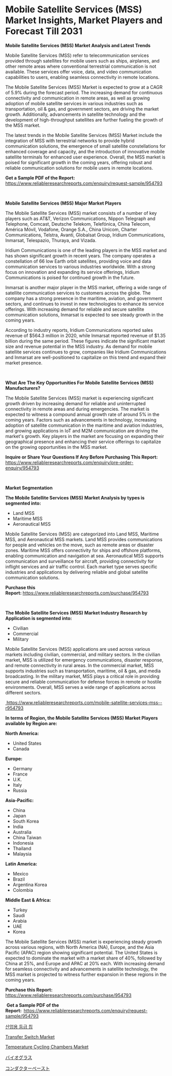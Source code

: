 <p><h1>Mobile Satellite Services (MSS) Market Insights, Market Players and Forecast Till 2031</h1></p><p><strong>Mobile Satellite Services (MSS) Market Analysis and Latest Trends</strong></p>
<p><p>Mobile Satellite Services (MSS) refer to telecommunication services provided through satellites for mobile users such as ships, airplanes, and other remote areas where conventional terrestrial communication is not available. These services offer voice, data, and video communication capabilities to users, enabling seamless connectivity in remote locations.</p><p>The Mobile Satellite Services (MSS) Market is expected to grow at a CAGR of 5.9% during the forecast period. The increasing demand for continuous connectivity and communication in remote areas, as well as growing adoption of mobile satellite services in various industries such as transportation, oil & gas, and government sectors, are driving the market growth. Additionally, advancements in satellite technology and the development of high-throughput satellites are further fueling the growth of the MSS market.</p><p>The latest trends in the Mobile Satellite Services (MSS) Market include the integration of MSS with terrestrial networks to provide hybrid communication solutions, the emergence of small satellite constellations for enhanced coverage and capacity, and the introduction of innovative mobile satellite terminals for enhanced user experience. Overall, the MSS market is poised for significant growth in the coming years, offering robust and reliable communication solutions for mobile users in remote locations.</p></p>
<p><strong>Get a Sample PDF of the Report:&nbsp;</strong> <a href="https://www.reliableresearchreports.com/enquiry/request-sample/954793">https://www.reliableresearchreports.com/enquiry/request-sample/954793</a></p>
<p>&nbsp;</p>
<p><strong>Mobile Satellite Services (MSS) Major Market Players</strong></p>
<p><p>The Mobile Satellite Services (MSS) market consists of a number of key players such as AT&T, Verizon Communications, Nippon Telegraph and Telephone, Comcast, Deutsche Telekom, Telefónica, China Telecom, América Móvil, Vodafone, Orange S.A., China Unicom, Charter Communications, Telstra, Avanti, Globalsat Group, Iridium Communications, Inmarsat, Telespazio, Thuraya, and Vizada. </p><p>Iridium Communications is one of the leading players in the MSS market and has shown significant growth in recent years. The company operates a constellation of 66 low Earth orbit satellites, providing voice and data communication services to various industries worldwide. With a strong focus on innovation and expanding its service offerings, Iridium Communications is poised for continued growth in the future.</p><p>Inmarsat is another major player in the MSS market, offering a wide range of satellite communication services to customers across the globe. The company has a strong presence in the maritime, aviation, and government sectors, and continues to invest in new technologies to enhance its service offerings. With increasing demand for reliable and secure satellite communication solutions, Inmarsat is expected to see steady growth in the coming years.</p><p>According to industry reports, Iridium Communications reported sales revenue of $564.3 million in 2020, while Inmarsat reported revenue of $1.35 billion during the same period. These figures indicate the significant market size and revenue potential in the MSS industry. As demand for mobile satellite services continues to grow, companies like Iridium Communications and Inmarsat are well-positioned to capitalize on this trend and expand their market presence.</p></p>
<p>&nbsp;</p>
<p><strong>What Are The Key Opportunities For Mobile Satellite Services (MSS) Manufacturers?</strong></p>
<p><p>The Mobile Satellite Services (MSS) market is experiencing significant growth driven by increasing demand for reliable and uninterrupted connectivity in remote areas and during emergencies. The market is expected to witness a compound annual growth rate of around 5% in the coming years. Factors such as advancements in technology, increasing adoption of satellite communication in the maritime and aviation industries, and growing applications in IoT and M2M communication are driving the market's growth. Key players in the market are focusing on expanding their geographical presence and enhancing their service offerings to capitalize on the growing opportunities in the MSS market.</p></p>
<p><strong>Inquire or Share Your Questions If Any Before Purchasing This Report:</strong> <a href="https://www.reliableresearchreports.com/enquiry/pre-order-enquiry/954793">https://www.reliableresearchreports.com/enquiry/pre-order-enquiry/954793</a></p>
<p>&nbsp;</p>
<p><strong>Market Segmentation</strong></p>
<p><strong>The Mobile Satellite Services (MSS) Market Analysis by types is segmented into:</strong></p>
<p><ul><li>Land MSS</li><li>Maritime MSS</li><li>Aeronautical MSS</li></ul></p>
<p><p>Mobile Satellite Services (MSS) are categorized into Land MSS, Maritime MSS, and Aeronautical MSS markets. Land MSS provides communications for people and vehicles on the move, such as remote areas or disaster zones. Maritime MSS offers connectivity for ships and offshore platforms, enabling communication and navigation at sea. Aeronautical MSS supports communication and surveillance for aircraft, providing connectivity for inflight services and air traffic control. Each market type serves specific industries and applications by delivering reliable and global satellite communication solutions.</p></p>
<p><strong>Purchase this Report:&nbsp;</strong><a href="https://www.reliableresearchreports.com/purchase/954793">https://www.reliableresearchreports.com/purchase/954793</a></p>
<p>&nbsp;</p>
<p><strong>The Mobile Satellite Services (MSS) Market Industry Research by Application is segmented into:</strong></p>
<p><ul><li>Civilian</li><li>Commercial</li><li>Military</li></ul></p>
<p><p>Mobile Satellite Services (MSS) applications are used across various markets including civilian, commercial, and military sectors. In the civilian market, MSS is utilized for emergency communications, disaster response, and remote connectivity in rural areas. In the commercial market, MSS supports industries such as transportation, maritime, oil & gas, and media broadcasting. In the military market, MSS plays a critical role in providing secure and reliable communication for defense forces in remote or hostile environments. Overall, MSS serves a wide range of applications across different sectors.</p></p>
<p><a href="https://www.reliableresearchreports.com/mobile-satellite-services-mss--r954793">&nbsp;https://www.reliableresearchreports.com/mobile-satellite-services-mss--r954793</a></p>
<p><strong>In terms of Region, the Mobile Satellite Services (MSS) Market Players available by Region are:</strong></p>
<p>
    <p> <strong> North America: </strong>
        <ul>
            <li>United States</li>
            <li>Canada</li>
        </ul>
        </p> 
    <p> <strong> Europe: </strong>
        <ul>
            <li>Germany</li>
            <li>France</li>
            <li>U.K.</li>
            <li>Italy</li>
            <li>Russia</li>
        </ul>
        </p> 
    <p> <strong> Asia-Pacific: </strong>
        <ul>
            <li>China</li>
            <li>Japan</li>
            <li>South Korea</li>
            <li>India</li>
            <li>Australia</li>
            <li>China Taiwan</li>
            <li>Indonesia</li>
            <li>Thailand</li>
            <li>Malaysia</li>
        </ul>
        </p> 
    <p> <strong> Latin America: </strong>
        <ul>
            <li>Mexico</li>
            <li>Brazil</li>
            <li>Argentina Korea</li>
            <li>Colombia</li>
        </ul>
        </p> 
    <p> <strong> Middle East & Africa: </strong>
        <ul>
            <li>Turkey</li>
            <li>Saudi</li>
            <li>Arabia</li>
            <li>UAE</li>
            <li>Korea</li>
        </ul>
    </p>
    </p>
<p><p>The Mobile Satellite Services (MSS) market is experiencing steady growth across various regions, with North America (NA), Europe, and the Asia Pacific (APAC) region showing significant potential. The United States is expected to dominate the market with a market share of 40%, followed by China at 25%, and Europe and APAC at 20% each. With increasing demand for seamless connectivity and advancements in satellite technology, the MSS market is projected to witness further expansion in these regions in the coming years.</p></p>
<p><strong>Purchase this Report: </strong><a href="https://www.reliableresearchreports.com/purchase/954793">https://www.reliableresearchreports.com/purchase/954793</a></p>
<p>&nbsp;<strong>Get a Sample PDF of the Report:&nbsp;&nbsp;</strong><a href="https://www.reliableresearchreports.com/enquiry/request-sample/954793">https://www.reliableresearchreports.com/enquiry/request-sample/954793</a></p>
<p><strong></strong></p>
<p><p><a href="https://github.com/msujons1512/Market-Research-Report-List-1/blob/main/8609346161607.md">산업용 등급 칩</a></p><p><a href="https://github.com/nigngrjl95/Market-Research-Report-List-1/blob/main/transfer-switch-market.md">Transfer Switch Market</a></p><p><a href="https://issuu.com/reportprime-2/docs/temperature-cycling-chambers-market-size-2030.pptx">Temperature Cycling Chambers Market</a></p><p><a href="https://github.com/DwightHuels1/Market-Research-Report-List-1/blob/main/4595238151688.md">バイオグラス</a></p><p><a href="https://github.com/JanickJohns/Market-Research-Report-List-1/blob/main/7024859151689.md">コンダクターペースト</a></p></p>